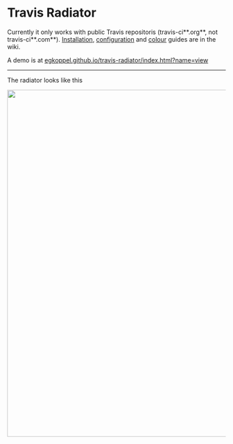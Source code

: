# Travis Radiator
Currently it only works with public Travis repositoris (travis-ci**.org**, not travis-ci**.com**).
[Installation](https://github.com/egkoppel/travis-radiator/wiki/Installation), [configuration](https://github.com/egkoppel/travis-radiator/wiki/Configuration) and [colour](https://github.com/egkoppel/travis-radiator/wiki/Colours-and-Icons) guides are in the wiki.

A demo is at [egkoppel.github.io/travis-radiator/index.html?name=view](http://egkoppel.github.io/travis-radiator/index.html?name=view)
***
The radiator looks like this

<kbd>
<img src="https://raw.githubusercontent.com/wiki/egkoppel/travis-radiator/images/radiator.png" width="800px">
</kbd>
